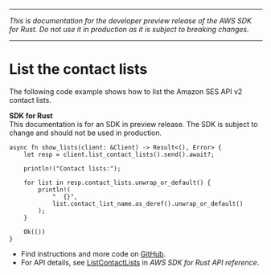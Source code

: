 --------

 *This is documentation for the developer preview release of the AWS SDK for Rust\. Do not use it in production as it is subject to breaking changes\.* 

--------

# List the contact lists<a name="sesv2_ListContactLists_rust_topic"></a>

The following code example shows how to list the Amazon SES API v2 contact lists\.

**SDK for Rust**  
This documentation is for an SDK in preview release\. The SDK is subject to change and should not be used in production\.
  

```
async fn show_lists(client: &Client) -> Result<(), Error> {
    let resp = client.list_contact_lists().send().await?;

    println!("Contact lists:");

    for list in resp.contact_lists.unwrap_or_default() {
        println!(
            "  {}",
            list.contact_list_name.as_deref().unwrap_or_default()
        );
    }

    Ok(())
}
```
+  Find instructions and more code on [GitHub](https://github.com/awsdocs/aws-doc-sdk-examples/tree/main/.rust_alpha/ses#code-examples)\. 
+  For API details, see [ListContactLists](https://awslabs.github.io/aws-sdk-rust/) in *AWS SDK for Rust API reference*\. 